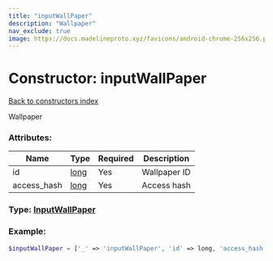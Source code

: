 ```yaml
---
title: "inputWallPaper"
description: "Wallpaper"
nav_exclude: true
image: https://docs.madelineproto.xyz/favicons/android-chrome-256x256.png
---
```

# Constructor: inputWallPaper  
[Back to constructors index](/API_docs/constructors/index.md)



Wallpaper

### Attributes:

| Name     |    Type       | Required | Description |
|----------|---------------|----------|-------------|
|id|[long](/API_docs/types/long.md) | Yes|Wallpaper ID|
|access\_hash|[long](/API_docs/types/long.md) | Yes|Access hash|



### Type: [InputWallPaper](/API_docs/types/InputWallPaper.md)


### Example:

```php
$inputWallPaper = ['_' => 'inputWallPaper', 'id' => long, 'access_hash' => long];
```  
